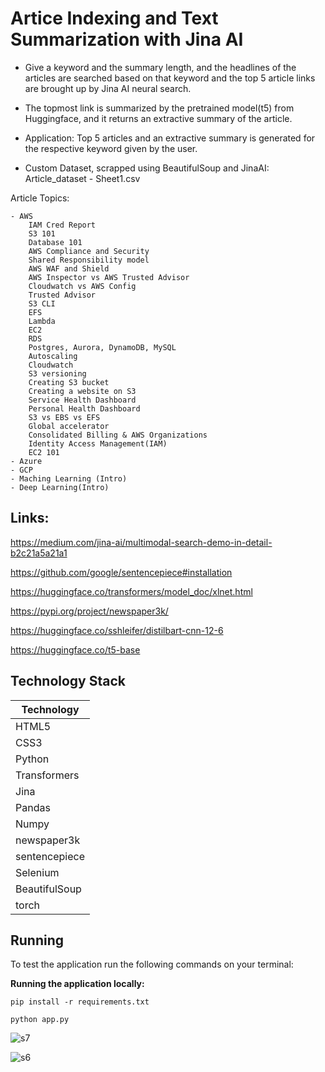 # Artice Indexing and Text Summarization with Jina AI

- Give a keyword and the summary length, and the headlines of the articles are searched based on that keyword and the top 5 article links are brought up by Jina AI neural search.

- The topmost link is summarized by the pretrained model(t5) from Huggingface, and it returns an extractive summary of the article.

- Application: Top 5 articles and an extractive summary is generated for the respective keyword given by the user.

- Custom Dataset, scrapped using BeautifulSoup and JinaAI: Article_dataset - Sheet1.csv

Article Topics:

    - AWS
        IAM Cred Report
        S3 101
        Database 101
        AWS Compliance and Security
        Shared Responsibility model
        AWS WAF and Shield
        AWS Inspector vs AWS Trusted Advisor
        Cloudwatch vs AWS Config
        Trusted Advisor 
        S3 CLI
        EFS
        Lambda
        EC2
        RDS
        Postgres, Aurora, DynamoDB, MySQL
        Autoscaling
        Cloudwatch
        S3 versioning
        Creating S3 bucket
        Creating a website on S3
        Service Health Dashboard
        Personal Health Dashboard
        S3 vs EBS vs EFS
        Global accelerator
        Consolidated Billing & AWS Organizations   
        Identity Access Management(IAM)
        EC2 101
    - Azure
    - GCP
    - Maching Learning (Intro)
    - Deep Learning(Intro)


## Links:

https://medium.com/jina-ai/multimodal-search-demo-in-detail-b2c21a5a21a1

https://github.com/google/sentencepiece#installation

https://huggingface.co/transformers/model_doc/xlnet.html

https://pypi.org/project/newspaper3k/

https://huggingface.co/sshleifer/distilbart-cnn-12-6

https://huggingface.co/t5-base

## Technology Stack

| Technology  | 
|-------------|
| HTML5       |
| CSS3        | 
| Python      | 
| Transformers|                                          
| Jina|               
| Pandas|  
| Numpy|
|newspaper3k  |
|sentencepiece|
|Selenium|
|BeautifulSoup|
|torch|

## Running

To test the application run the following commands on your terminal:

**Running the application locally:**


```
pip install -r requirements.txt
```

```
python app.py
```

![s7](https://user-images.githubusercontent.com/82106569/141140456-5b0b3117-5146-4f31-846f-94976d4c2525.png)

![s6](https://user-images.githubusercontent.com/82106569/141140551-a5fc449c-7d41-4c8f-8155-0ec734f866cc.png)


